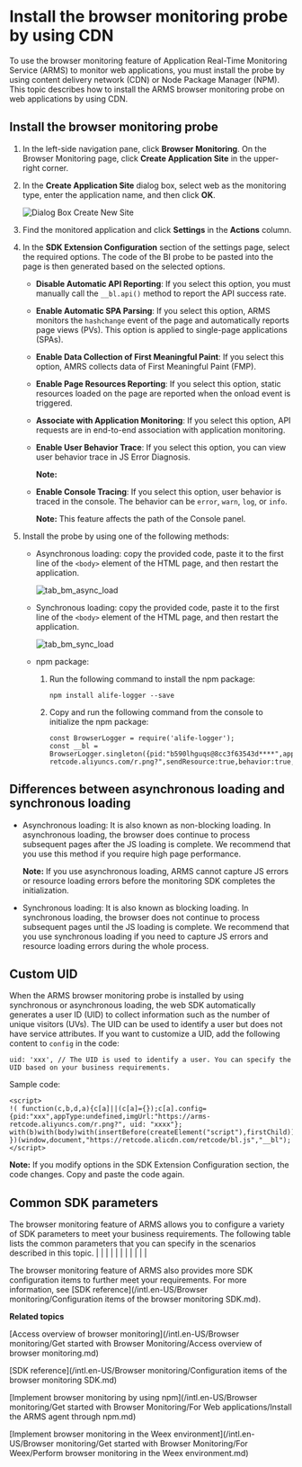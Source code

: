 # Install the browser monitoring probe by using CDN

To use the browser monitoring feature of Application Real-Time Monitoring Service \(ARMS\) to monitor web applications, you must install the probe by using content delivery network \(CDN\) or Node Package Manager \(NPM\). This topic describes how to install the ARMS browser monitoring probe on web applications by using CDN.

## Install the browser monitoring probe

1.  In the left-side navigation pane, click **Browser Monitoring**. On the Browser Monitoring page, click **Create Application Site** in the upper-right corner.

2.  In the **Create Application Site** dialog box, select web as the monitoring type, enter the application name, and then click **OK**.

    ![Dialog Box Create New Site](https://static-aliyun-doc.oss-accelerate.aliyuncs.com/assets/img/en-US/5812458061/p43513.png)

3.  Find the monitored application and click **Settings** in the **Actions** column.

4.  In the **SDK Extension Configuration** section of the settings page, select the required options. The code of the BI probe to be pasted into the page is then generated based on the selected options.

    -   **Disable Automatic API Reporting**: If you select this option, you must manually call the `__bl.api()` method to report the API success rate.
    -   **Enable Automatic SPA Parsing**: If you select this option, ARMS monitors the `hashchange` event of the page and automatically reports page views \(PVs\). This option is applied to single-page applications \(SPAs\).
    -   **Enable Data Collection of First Meaningful Paint**: If you select this option, AMRS collects data of First Meaningful Paint \(FMP\).
    -   **Enable Page Resources Reporting**: If you select this option, static resources loaded on the page are reported when the onload event is triggered.
    -   **Associate with Application Monitoring**: If you select this option, API requests are in end-to-end association with application monitoring.
    -   **Enable User Behavior Trace**: If you select this option, you can view user behavior trace in JS Error Diagnosis.

        **Note:**

    -   **Enable Console Tracing**: If you select this option, user behavior is traced in the console. The behavior can be `error`, `warn`, `log`, or `info`.

        **Note:** This feature affects the path of the Console panel.

5.  Install the probe by using one of the following methods:

    -   Asynchronous loading: copy the provided code, paste it to the first line of the `<body>` element of the HTML page, and then restart the application.

        ![tab_bm_async_load](https://static-aliyun-doc.oss-accelerate.aliyuncs.com/assets/img/en-US/5812458061/p120732.png)

    -   Synchronous loading: copy the provided code, paste it to the first line of the `<body>` element of the HTML page, and then restart the application.

        ![tab_bm_sync_load](https://static-aliyun-doc.oss-accelerate.aliyuncs.com/assets/img/en-US/5812458061/p120734.png)

    -   npm package:
        1.  Run the following command to install the npm package:

            ```
            npm install alife-logger --save
            ```

        2.  Copy and run the following command from the console to initialize the npm package:

            ```
            const BrowserLogger = require('alife-logger');
            const __bl = BrowserLogger.singleton({pid:"b590lhguqs@8cc3f63543d****",appType:"web",imgUrl:"https://arms-retcode.aliyuncs.com/r.png?",sendResource:true,behavior:true,enableLinkTrace:true,enableConsole:true});
            ```


## Differences between asynchronous loading and synchronous loading

-   Asynchronous loading: It is also known as non-blocking loading. In asynchronous loading, the browser does continue to process subsequent pages after the JS loading is complete. We recommend that you use this method if you require high page performance.

    **Note:** If you use asynchronous loading, ARMS cannot capture JS errors or resource loading errors before the monitoring SDK completes the initialization.

-   Synchronous loading: It is also known as blocking loading. In synchronous loading, the browser does not continue to process subsequent pages until the JS loading is complete. We recommend that you use synchronous loading if you need to capture JS errors and resource loading errors during the whole process.

## Custom UID

When the ARMS browser monitoring probe is installed by using synchronous or asynchronous loading, the web SDK automatically generates a user ID \(UID\) to collect information such as the number of unique visitors \(UVs\). The UID can be used to identify a user but does not have service attributes. If you want to customize a UID, add the following content to `config` in the code:

```
uid: 'xxx', // The UID is used to identify a user. You can specify the UID based on your business requirements.
```

Sample code:

```
<script>
!( function(c,b,d,a){c[a]||(c[a]={});c[a].config={pid:"xxx",appType:undefined,imgUrl:"https://arms-retcode.aliyuncs.com/r.png?", uid: "xxxx"};
with(b)with(body)with(insertBefore(createElement("script"),firstChild))setAttribute("crossorigin","",src=d)
})(window,document,"https://retcode.alicdn.com/retcode/bl.js","__bl");
</script>
```

**Note:** If you modify options in the SDK Extension Configuration section, the code changes. Copy and paste the code again.

## Common SDK parameters

The browser monitoring feature of ARMS allows you to configure a variety of SDK parameters to meet your business requirements. The following table lists the common parameters that you can specify in the scenarios described in this topic. |
| |
| |
| |
| |
| |

The browser monitoring feature of ARMS also provides more SDK configuration items to further meet your requirements. For more information, see [SDK reference](/intl.en-US/Browser monitoring/Configuration items of the browser monitoring SDK.md).

**Related topics**  


[Access overview of browser monitoring](/intl.en-US/Browser monitoring/Get started with Browser Monitoring/Access overview of browser monitoring.md)

[SDK reference](/intl.en-US/Browser monitoring/Configuration items of the browser monitoring SDK.md)

[Implement browser monitoring by using npm](/intl.en-US/Browser monitoring/Get started with Browser Monitoring/For Web applications/Install the ARMS agent through npm.md)

[Implement browser monitoring in the Weex environment](/intl.en-US/Browser monitoring/Get started with Browser Monitoring/For Weex/Perform browser monitoring in the Weex environment.md)


